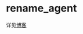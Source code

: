 # rename_agent


详见[博客](https://quoilam.github.io/2025/08/19/calcagent-ReAct%E7%BC%96%E6%8E%92%E7%9A%84agent/)
